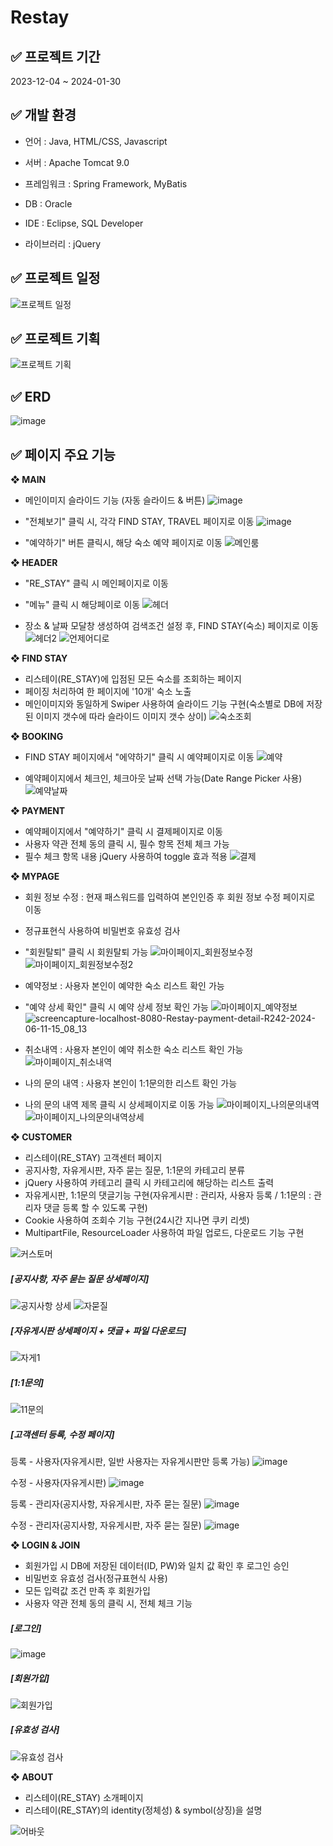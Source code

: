 # Restay

## ✅ 프로젝트 기간
2023-12-04 ~ 2024-01-30


## ✅ 개발 환경
* 언어 : Java, HTML/CSS, Javascript

* 서버 : Apache Tomcat 9.0

* 프레임워크 : Spring Framework, MyBatis

* DB : Oracle

* IDE : Eclipse, SQL Developer

* 라이브러리 : jQuery


## ✅ 프로젝트 일정
![프로젝트 일정](https://github.com/ywlee202303/myProject/assets/127309120/21539182-e7e2-42e0-ae6c-2564ef68e83c)


## ✅ 프로젝트 기획
![프로젝트 기획](https://github.com/ywlee202303/myProject/assets/127309120/7728ea05-341a-46dd-b9aa-0a531dd5a41b)

## ✅ ERD
![image](https://github.com/ywlee202303/myProject/assets/127309120/3c9dc2ad-3424-454e-96b3-d39de14c4415)


## ✅ 페이지 주요 기능
**❖ MAIN**

- 메인이미지 슬라이드 기능 (자동 슬라이드 & 버튼)
![image](https://github.com/ywlee202303/myProject/assets/127309120/c1838110-45d3-4cc4-898b-7e00797fe61c)

- "전체보기" 클릭 시, 각각 FIND STAY, TRAVEL 페이지로 이동
![image](https://github.com/ywlee202303/myProject/assets/127309120/0c717ff5-8803-4b93-90db-76e3418b1ade)

- "예약하기" 버튼 클릭시, 해당 숙소 예약 페이지로 이동
![메인룸](https://github.com/ywlee202303/myProject/assets/127309120/82bea275-cc45-479e-baff-9bf4ab4e73f6)

**❖ HEADER**

- "RE_STAY" 클릭 시 메인페이지로 이동
- "메뉴" 클릭 시 해당페이로 이동
![헤더](https://github.com/ywlee202303/myProject/assets/127309120/b2e63893-8446-4931-be27-1068f7a77ff1)

- 장소 & 날짜 모달창 생성하여 검색조건 설정 후, FIND STAY(숙소) 페이지로 이동
![헤더2](https://github.com/ywlee202303/myProject/assets/127309120/51e7d906-cea8-4c21-a8ae-5ce6d9d266a2)
![언제어디로](https://github.com/ywlee202303/myProject/assets/127309120/b16c1949-0bcf-4c90-ab91-d174baf9ea4a)

**❖ FIND STAY**

- 리스테이(RE_STAY)에 입점된 모든 숙소를 조회하는 페이지
- 페이징 처리하여 한 페이지에 '10개' 숙소 노출
- 메인이미지와 동일하게 Swiper 사용하여 슬라이드 기능 구현(숙소별로 DB에 저장된 이미지 갯수에 따라 슬라이드 이미지 갯수 상이)
![숙소조회](https://github.com/ywlee202303/myProject/assets/127309120/979cd229-50bf-4704-bf94-b711c1293ea1)

**❖ BOOKING**

- FIND STAY 페이지에서 "에약하기" 클릭 시 예약페이지로 이동
![예약](https://github.com/ywlee202303/myProject/assets/127309120/e272ba92-6159-4dd2-a3c2-7006984756dd)

- 예약페이지에서 체크인, 체크아웃 날짜 선택 가능(Date Range Picker 사용)
![예약날짜](https://github.com/ywlee202303/myProject/assets/127309120/2714527c-a7dd-459f-bed5-ab6664a8628c)

**❖ PAYMENT**

- 예약페이지에서 "예약하기" 클릭 시 결제페이지로 이동
- 사용자 약관 전체 동의 클릭 시, 필수 항목 전체 체크 가능
- 필수 체크 항목 내용 jQuery 사용하여 toggle 효과 적용
![결제](https://github.com/ywlee202303/myProject/assets/127309120/4043cf3b-2d16-4c21-aae3-6ae4df17ad64)

**❖ MYPAGE**

- 회원 정보 수정 : 현재 패스워드를 입력하여 본인인증 후 회원 정보 수정 페이지로 이동
- 정규표현식 사용하여 비밀번호 유효성 검사
- "회원탈퇴" 클릭 시 회원탈퇴 가능
![마이페이지_회원정보수정](https://github.com/ywlee202303/myProject/assets/127309120/a49c61fe-17a9-48b4-8037-69206301b654)
![마이페이지_회원정보수정2](https://github.com/ywlee202303/myProject/assets/127309120/79546c4a-72b3-4ac6-aee3-1d160ad6b159)

- 예약정보 : 사용자 본인이 예약한 숙소 리스트 확인 가능
- "예약 상세 확인" 클릭 시 예약 상세 정보 확인 가능
![마이페이지_예약정보](https://github.com/ywlee202303/myProject/assets/127309120/4a6383a7-cae5-45f0-803e-2ec989dac1bf)
![screencapture-localhost-8080-Restay-payment-detail-R242-2024-06-11-15_08_13](https://github.com/ywlee202303/myProject/assets/127309120/bf77cc2a-f3bb-4b9a-844d-2c14f31ed208)

- 취소내역 : 사용자 본인이 예약 취소한 숙소 리스트 확인 가능
![마이페이지_취소내역](https://github.com/ywlee202303/myProject/assets/127309120/263e66a9-c076-4080-87f0-6f0e2c5cefe5)

- 나의 문의 내역 : 사용자 본인이 1:1문의한 리스트 확인 가능
- 나의 문의 내역 제목 클릭 시 상세페이지로 이동 가능
![마이페이지_나의문의내역](https://github.com/ywlee202303/myProject/assets/127309120/b520ecb1-7665-4290-a90f-f341104cdb5d)
![마이페이지_나의문의내역상세](https://github.com/ywlee202303/myProject/assets/127309120/b8fa9b42-1c09-404b-89ca-3773d4cae081)

**❖ CUSTOMER**

- 리스테이(RE_STAY) 고객센터 페이지
- 공지사항, 자유게시판, 자주 묻는 질문, 1:1문의 카테고리 분류
- jQuery 사용하여 카테고리 클릭 시 카테고리에 해당하는 리스트 출력
- 자유게시판, 1:1문의 댓글기능 구현(자유게시판 : 관리자, 사용자 등록 / 1:1문의 : 관리자 댓글 등록 할 수 있도록 구현)
- Cookie 사용하여 조회수 기능 구현(24시간 지나면 쿠키 리셋)
- MultipartFile, ResourceLoader 사용하여 파일 업로드, 다운로드 기능 구현

![커스토머](https://github.com/ywlee202303/myProject/assets/127309120/1282697a-7235-45db-9d7d-a402c5fc100d)

##### [공지사항, 자주 묻는 질문 상세페이지]
![공지사항 상세](https://github.com/ywlee202303/myProject/assets/127309120/1a61ff99-d2c7-4459-a8dd-d445e5f0468c)
![자묻질](https://github.com/ywlee202303/myProject/assets/127309120/9876ecdf-82a1-4229-9dc5-9518969c3fcb)

##### [자유게시판 상세페이지 + 댓글 + 파일 다운로드]
![자게1](https://github.com/ywlee202303/myProject/assets/127309120/cad7884a-219c-43be-9638-69b3ad4a41df)

##### [1:1문의]
![11문의](https://github.com/ywlee202303/myProject/assets/127309120/788292b7-96e9-40c1-8762-2184182cddfd)

##### [고객센터 등록, 수정 페이지]
등록 - 사용자(자유게시판, 일반 사용자는 자유게시판만 등록 가능)
![image](https://github.com/ywlee202303/myProject/assets/127309120/d8a22a21-8162-421b-aaf8-ae1e5181e1ec)

수정 - 사용자(자유게시판)
![image](https://github.com/ywlee202303/myProject/assets/127309120/d025501e-62fc-413d-a1bd-ee9b18128252)

등록 - 관리자(공지사항, 자유게시판, 자주 묻는 질문)
![image](https://github.com/ywlee202303/myProject/assets/127309120/a26f8bd6-fc78-42c0-b58e-cbba68b34e6a)

수정 - 관리자(공지사항, 자유게시판, 자주 묻는 질문)
![image](https://github.com/ywlee202303/myProject/assets/127309120/20d3ef62-b6e1-481e-bdfe-f52c8b9538ec)

**❖ LOGIN & JOIN**

- 회원가입 시 DB에 저장된 데이터(ID, PW)와 일치 값 확인 후 로그인 승인
- 비밀번호 유효성 검사(정규표현식 사용)
- 모든 입력값 조건 만족 후 회원가입
- 사용자 약관 전체 동의 클릭 시, 전체 체크 기능

##### [로그인]
![image](https://github.com/ywlee202303/myProject/assets/127309120/50c70c4a-9dee-40ec-baa8-035179b72a58)

##### [회원가입]
![회원가입](https://github.com/ywlee202303/myProject/assets/127309120/18be86c6-9ee2-4647-aed7-986a6cb4126e)

##### [유효성 검사]
![유효성 검사](https://github.com/ywlee202303/myProject/assets/127309120/30f27ad9-bca7-45e9-be22-0c8164cba8ea)

**❖ ABOUT**

- 리스테이(RE_STAY) 소개페이지
- 리스테이(RE_STAY)의 identity(정체성) & symbol(상징)을 설명

![어바웃](https://github.com/ywlee202303/myProject/assets/127309120/c0e1a5b3-47e8-4677-8326-ab4cddde799d)



